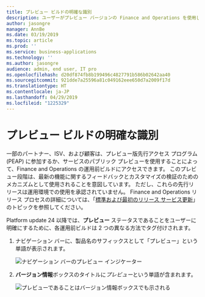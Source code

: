 ```yaml
---
title: プレビュー ビルドの明確な識別
description: ユーザーがプレビュー バージョンの Finance and Operations を使用しているときにそれを認識していることを確認します。
author: jasongre
manager: AnnBe
ms.date: 03/19/2019
ms.topic: article
ms.prod: ''
ms.service: business-applications
ms.technology: ''
ms.author: jasongre
audience: admin, end user, IT pro
ms.openlocfilehash: d20df874fb8b199496c4827791b586b02642aa40
ms.sourcegitcommit: 921dde7a25596a81c049162eee650d7a2009f17d
ms.translationtype: HT
ms.contentlocale: ja-JP
ms.lasthandoff: 04/29/2019
ms.locfileid: "1225329"
---
```

# <a name="clear-identification-of-preview-builds"></a>プレビュー ビルドの明確な識別

一部のパートナー、ISV、および顧客は、プレビュー版先行アクセス プログラム (PEAP) に参加するか、サービスのパブリック プレビューを使用することによって、Finance and Operations の運用前ビルドにアクセスできます。 このプレビュー段階は、最新の機能に関するフィードバックとカスタマイズの検証のためのメカニズムとして使用されることを意図しています。 ただし、これらの先行リリースは運用環境での使用を承認されていません。 Finance and Operations リリース プロセスの詳細については、「[標準および最初のリリース サービス更新](https://docs.microsoft.com/dynamics365/unified-operations/fin-and-ops/get-started/public-preview-releases)」のトピックを参照してください。  

Platform update 24 以降では、**プレビュー** ステータスであることをユーザーに明確にするために、各運用前ビルドは 2 つの異なる方法でタグ付けされます。  

1.  ナビゲーション バーに、製品名のサフィックスとして「プレビュー」という単語が表示されます。  

    ![ナビゲーション バーのプレビュー インジケーター](media/previewCallout.png  "ナビゲーション バーのプレビュー インジケーター")  

2.  **バージョン情報**ボックスのタイトルに*プレビュー*という単語が含まれます。 

    ![プレビューであることはバージョン情報ボックスでも示される](media/previewAboutBox.png  "プレビューであることはバージョン情報ボックスでも示される")

